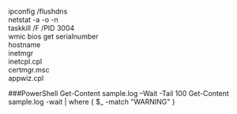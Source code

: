 ipconfig /flushdns  
netstat -a -o -n  
taskkill /F /PID 3004  
wmic bios get serialnumber  
hostname  
inetmgr  
inetcpl.cpl  
certmgr.msc  
appwiz.cpl


###PowerShell
Get-Content sample.log –Wait -Tail 100 
Get-Content sample.log -wait | where { $_ -match "WARNING" }